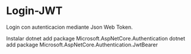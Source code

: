 # Login-JWT
Login con autenticacion mediante Json Web Token.


Instalar 
dotnet add package Microsoft.AspNetCore.Authentication
dotnet add package Microsoft.AspNetCore.Authentication.JwtBearer
